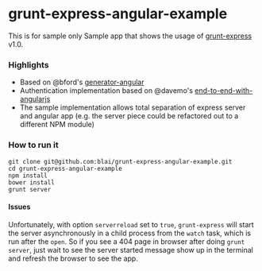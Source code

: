 grunt-express-angular-example
=============================
This is for sample only
Sample app that shows the usage of [grunt-express](https://github.com/blai/grunt-express) v1.0.

### Highlights

 * Based on @bford's [generator-angular](https://github.com/yeoman/generator-angular)
 * Authentication implementation based on @davemo's [end-to-end-with-angularjs](https://github.com/davemo/end-to-end-with-angularjs)
 * The sample implementation allows total separation of express server and angular app (e.g. the server piece could be refactored out to a different NPM module)
 

### How to run it
```
git clone git@github.com:blai/grunt-express-angular-example.git
cd grunt-express-angular-example
npm install
bower install
grunt server
```

#### Issues

Unfortunately, with option `serverreload` set to `true`, `grunt-express` will start the server asynchronously in a child process from the `watch` task, which is run after the `open`. So if you see a 404 page in browser after doing `grunt server`, just wait to see the server started message show up in the terminal and refresh the browser to see the app.
